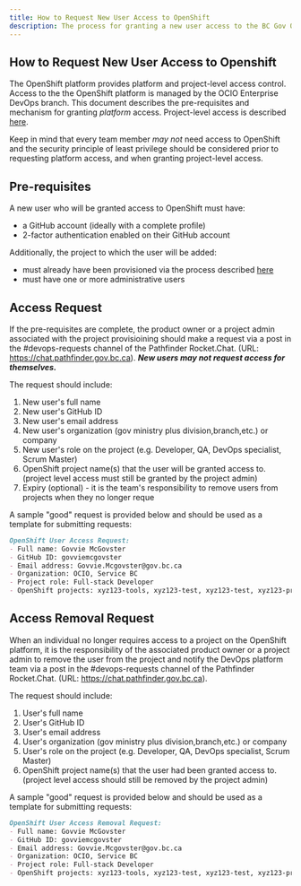 ```yaml
---
title: How to Request New User Access to OpenShift 
description: The process for granting a new user access to the BC Gov OpenShift platform.
---
```

## How to Request New User Access to Openshift

The OpenShift platform provides platform and project-level access control. Access to the the OpenShift platform is managed by the OCIO Enterprise DevOps branch.  This document describes the pre-requisites and mechanism for granting *platform* access.  Project-level access is described [here](../HowTo/GrantUsersAccessToProject.md).

Keep in mind that every team member *may not* need access to OpenShift and the security principle of least privilege should be considered prior to requesting platform access, and when granting project-level access. 

## Pre-requisites

A new user who will be granted access to OpenShift must have:

- a GitHub account (ideally with a complete profile)
- 2-factor authentication enabled on their GitHub account

Additionally, the project to which the user will be added:
- must already have been provisioned via the process described [here](StartingANewProject.md)
- must have one or more administrative users 

## Access Request

If the pre-requisites are complete, the product owner or a project admin associated with the project provisioining should make a request via a post in the #devops-requests channel of the Pathfinder Rocket.Chat. (URL: https://chat.pathfinder.gov.bc.ca).
***New users may not request access for themselves.***

The request should include:

1. New user's full name
1. New user's GitHub ID
1. New user's email address
1. New user's organization (gov ministry plus division,branch,etc.) or company
1. New user's role on the project (e.g. Developer, QA, DevOps specialist, Scrum Master)
1. OpenShift project name(s) that the user will be granted access to. (project level access must still be granted by the project admin)
1. Expiry (optional) - it is the team's responsibility to remove users from projects when they no longer reque 

A sample "good" request is provided below and should be used as a template for submitting requests:

```markdown
OpenShift User Access Request:
- Full name: Govvie McGovster
- GitHub ID: govviemcgovster
- Email address: Govvie.Mcgovster@gov.bc.ca
- Organization: OCIO, Service BC
- Project role: Full-stack Developer
- OpenShift projects: xyz123-tools, xyz123-test, xyz123-test, xyz123-prod  
```

## Access Removal Request

When an individual no longer requires access to a project on the OpenShift platform, it is the responsibility of the associated product owner or a project admin to remove the user from the project and notify the DevOps platform team via a post in the #devops-requests channel of the Pathfinder Rocket.Chat. (URL: https://chat.pathfinder.gov.bc.ca).

The request should include:

1. User's full name
1. User's GitHub ID
1. User's email address
1. User's organization (gov ministry plus division,branch,etc.) or company
1. User's role on the project (e.g. Developer, QA, DevOps specialist, Scrum Master)
1. OpenShift project name(s) that the user had been granted access to. (project level access should still be removed by the project admin) 

A sample "good" request is provided below and should be used as a template for submitting requests:

```markdown
OpenShift User Access Removal Request:
- Full name: Govvie McGovster
- GitHub ID: govviemcgovster
- Email address: Govvie.Mcgovster@gov.bc.ca
- Organization: OCIO, Service BC
- Project role: Full-stack Developer
- OpenShift projects: xyz123-tools, xyz123-test, xyz123-test, xyz123-prod  
```
